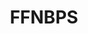 ---
title: FFNBPS
crosslinks:
- livven
- LaBeauteFeminine
- NSFWhailcorporate
- ArtGW
- gifsthatendtoosoon
- nsfwcosplay
- Oilporn
- metart
- KittyPlaysGamesPlot
- AnniesArchives
- Bondage
- iLuvBananas
- classywomenofcolor
- gloria_sol
- ClaireGerhardstein
- WomenOfColorRisque
- VintageFeet
- realmoms
- Blonde
- GoneWildSmiles
---